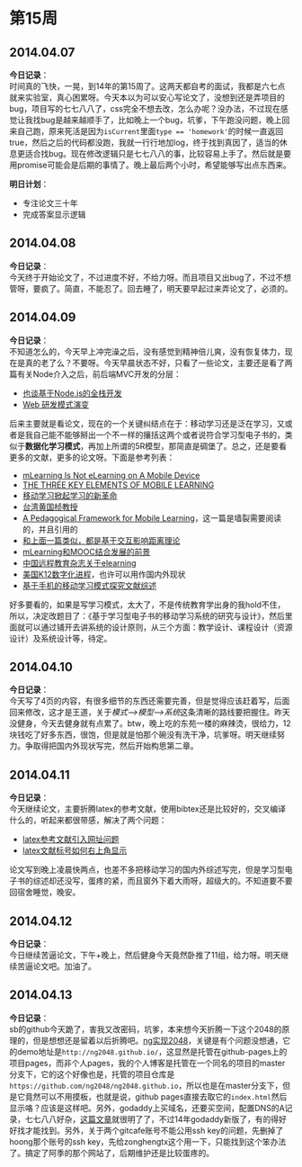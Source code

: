 第15周
======

## 2014.04.07

**今日记录**：  
时间真的飞快，一晃，到14年的第15周了。这两天都自考的面试，我都是六七点就来实验室，真心困累呀。今天本以为可以安心写论文了，没想到还是弄项目的bug，项目写的七七八八了，css完全不想去改，怎么办呢？没办法，不过现在感觉让我找bug是越来越顺手了，比如晚上一个bug，坑爹，下午跑没问题，晚上回来自己跑，原来死活是因为`isCurrent`里面`type == 'homework'`的时候一直返回true，然后之后的代码都没跑，我就一行行地加log，终于找到真因了，适当的休息更适合找bug。现在修改逻辑只是七七八八的事，比较容易上手了。然后就是要用promise可能会是后期的事情了。晚上最后两个小时，希望能够写出点东西来。

**明日计划**：  
- 专注论文三十年
- 完成答案显示逻辑

## 2014.04.08

**今日记录**：  
今天终于开始论文了，不过进度不好，不给力呀。而且项目又出bug了，不过不想管呀，要疯了。简直，不能忍了。回去睡了，明天要早起过来弄论文了，必须的。

## 2014.04.09

**今日记录**：  
不知道怎么的，今天早上冲完澡之后，没有感觉到精神倍儿爽，没有恢复体力，现在是真的老了么？不要呀。今天早晨状态不好，只看了一些论文，主要还是看了两篇有关Node介入之后，前后端MVC开发的分层：

- [也谈基于Node.js的全栈开发](http://ued.taobao.org/blog/2014/04/full-stack-development-with-nodejs/#comment-11989)
- [Web 研发模式演变](https://github.com/lifesinger/lifesinger.github.com/issues/184)

后来主要就是看论文，现在的一个关键纠结点在于：移动学习还是泛在学习，又或者是我自己能不能够掰出一个不一样的攘括这两个或者说符合学习型电子书的，类似于**数据化学习模式**，再加上所谓的5R模型，那简直是碉堡了。总之，还是要看更多的文献，更多的论文呀。下面是参考列表：

- [mLearning Is Not eLearning on A Mobile Device](http://floatlearning.com/2010/04/mlearning-is-not-elearning-on-a-mobile-device/#.U0VZMPmSyiY)
- [THE THREE KEY ELEMENTS OF MOBILE LEARNING](http://mayraixavillar.wordpress.com/2013/07/08/mlearning-the-three-key-elements-of-mobile-learning/)
- [移动学习掀起学习的新革命](http://news.xinhuanet.com/tech/2013-10/05/c_125484632.htm)
- [台湾黄国桢教授](http://wenku.baidu.com/view/50d1f3106edb6f1aff001fe0.html)
- [A Pedagogical Framework for Mobile Learning](http://www.irrodl.org/index.php/irrodl/article/view/791/1699)，这一篇是墙裂需要阅读的，并且引用的
- [和上面一篇类似，都是基于交互影响距离理论](http://www.doc88.com/p-3837348396955.html)
- [mLearning和MOOC结合发展的前景](http://www.docin.com/p-599994807.html)
- [中国远程教育杂志关于elearning](http://old.ourelearning.com/JJFA/)
- [美国K12数字化进程](http://www.bookdao.com/article/76739/)，也许可以用作国内外现状
- [基于手机的移动学习模式探究文献综述](http://wenku.baidu.com/view/17f92f48f7ec4afe04a1df47.html)

好多要看的，如果是写学习模式，太大了，不是传统教育学出身的我hold不住，所以，决定改题目了：《基于学习型电子书的移动学习系统的研究与设计》，然后里面就可以通过铺开去讲系统的设计原则，从三个方面：教学设计、课程设计（资源设计）及系统设计等，待定。

## 2014.04.10

**今日记录**：  
今天写了4页的内容，有很多细节的东西还需要完善，但是觉得应该赶着写，后面回来修改，这才是王道，关于*模式-->模型-->系统*这条清晰的路线要把握住。昨天没健身，今天去健身就有点累了。btw，晚上吃的东苑一楼的麻辣烫，很给力，12块钱吃了好多东西，很饱，但是就是怕那个碗没有洗干净，坑爹呀。明天继续努力。争取得把国内外现状写完，然后开始构思第二章。

## 2014.04.11

**今日记录**：  
今天继续论文，主要折腾latex的参考文献，使用bibtex还是比较好的，交叉编译什么的，听起来都很带感，解决了两个问题：

- [latex参考文献引入网址问题](http://blog.163.com/chen_dawn/blog/static/11250632013526988656/)
- [latex文献标号如何右上角显示](http://gpcheng03.blog.163.com/blog/static/12351517020126279442311/)

论文写到晚上凌晨快两点，也差不多把移动学习的国内外综述写完，但是学习型电子书的综述却还没写，蛋疼的紧，而且窗外下着大雨呀，超级大的。不知道要不要回宿舍睡觉，晚安。

## 2014.04.12

**今日记录**：  
今日继续苦逼论文，下午+晚上，然后健身今天竟然卧推了11组，给力呀。明天继续苦逼论文吧。加油了。

## 2014.04.13

**今日记录**：  
sb的github今天跪了，害我又改密码，坑爹，本来想今天折腾一下这个2048的原理的，但是想想还是留着以后折腾吧。[ng实现2048](http://www.ng-newsletter.com/posts/building-2048-in-angularjs.html)，关键是有个问题没想通，它的demo地址是`http://ng2048.github.io/`，这显然是托管在github-pages上的项目pages，而非个人pages，我的个人博客是托管在一个同名的项目的master分支下，它的这个好像也是，托管的项目仓库是`https://github.com/ng2048/ng2048.github.io`，所以也是在master分支下，但是它竟然可以不用摸板，也就是说，github pages直接去取它的`index.html`然后显示咯？应该是这样吧。另外，godaddy上买域名，还要买空间，配置DNS的A记录，七七八八好杂，[这篇文章](http://www.gegehost.com/2009/04/05/godaddy/)就很明了了，不过14年godaddy新版了，有的得好好找才能找到。另外，关于两个gitcafe账号不能公用ssh key的问题，先删掉了hoong那个账号的ssh key，先给zonghengtx这个用一下，只能找到这个笨办法了。搞定了阿季的那个网站了，后期维护还是比较蛋疼的。
